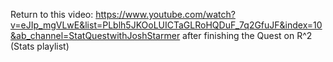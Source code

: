 Return to this video: https://www.youtube.com/watch?v=eJIp_mgVLwE&list=PLblh5JKOoLUICTaGLRoHQDuF_7q2GfuJF&index=10&ab_channel=StatQuestwithJoshStarmer
after finishing the Quest on R^2 (Stats playlist)

